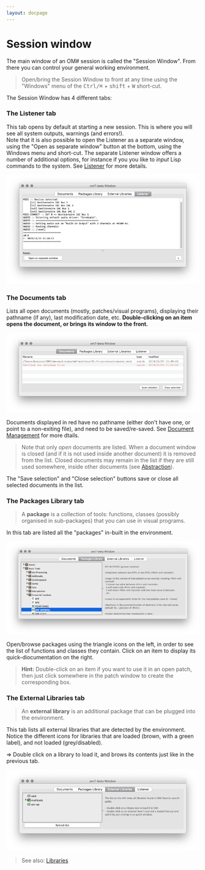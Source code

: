 ```yaml
---
layout: docpage
---
```


# Session window

The main window of an OM# session is called the "Session Window". 
From there you can control your general working environment.

> Open/bring the Session Window to front at any time using the "Windows" menu of the  <kbd>Ctrl/⌘</kbd> + <kbd>shift</kbd> + <kbd>W</kbd> short-cut.


The Session Window has 4 different tabs:

### The **Listener** tab

This tab opens by default at starting a new session. This is where you will see all system outputs, warnings (and errors!).   
Note that it is also possible to open the Listener as a separate window, using the "Open as separate window" button at the bottom, using the Windows menu and short-cut. The separate Listener window offers a number of additional options, for instance if you you like to _input_ Lisp commands to the system. See [Listener](listener) for more details.


<img src="./images/session-listener.png">

### The **Documents** tab 

Lists all open documents (mostly, patches/visual programs), displaying their pathname (if any), last modification date, etc. 
**Double-clicking on an item opens the document, or brings its window to the front.**

<img src="./images/session-documents.png">


Documents displayed in red have no pathname (either don't have one, or point to a non-exiting file), and need to be saved/re-saved. 
See [Document Management](doc-management) for more dtails. 

> Note that only _open_ documents are listed. When a document window is closed (and if it is not used inside another document) it is removed from the list. 
Closed documents may remain in the list if they are still used somewhere, inside other documents (see [Abstraction](abstraction)). 

The "Save selection" and "Close selection" buttons save or close all selected documents in the list.

### The **Packages Library** tab 

> A **package** is a collection of tools: functions, classes (possibly organised in sub-packages) that you can use in visual programs.

In this tab are listed all the "packages" in-built in the environment.

<img src="./images/session-packages.png">

Open/browse packages using the triangle icons on the left, in order to see the list of functions and classes they contain.
Click on an item to display its quick-diocumentation on the right.

> **Hint:** Double-click on an item if you want to use it in an open patch, then just click somewhere in the patch window to create the corresponding box.

### The **External Libraries** tab 

> An **external library** is an additional package that can be plugged into the environment.

This tab lists all external libraries that are detected by the environment. 
Notice the different icons for libraries that are loaded (brown, with a green label), and not loaded (grey/disabled). 

=> Double click on a library to load it, and brows its contents just like in the previous tab.

<img src="./images/session-libs.png">


> See also: [Libraries](libraries)